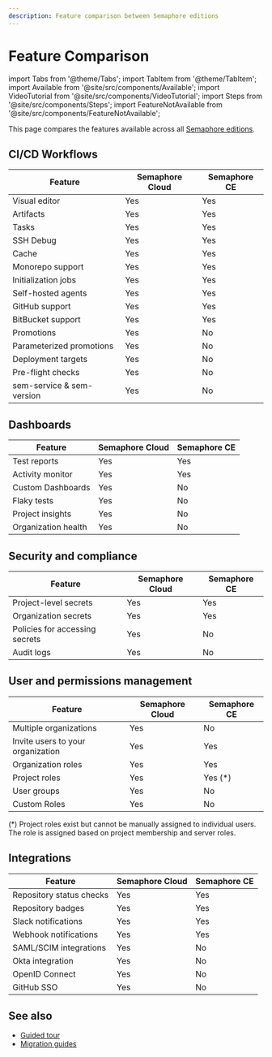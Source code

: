 ```yaml
---
description: Feature comparison between Semaphore editions
---
```


# Feature Comparison

import Tabs from '@theme/Tabs';
import TabItem from '@theme/TabItem';
import Available from '@site/src/components/Available';
import VideoTutorial from '@site/src/components/VideoTutorial';
import Steps from '@site/src/components/Steps';
import FeatureNotAvailable from '@site/src/components/FeatureNotAvailable';

This page compares the features available across all [Semaphore editions](./about-semaphore).

## CI/CD Workflows

| Feature | Semaphore Cloud | Semaphore CE |
|--|--|--|
| Visual editor | Yes | Yes |
| Artifacts | Yes | Yes |
| Tasks | Yes | Yes |
| SSH Debug | Yes | Yes |
| Cache | Yes | Yes |
| Monorepo support | Yes | Yes |
| Initialization jobs | Yes | Yes |
| Self-hosted agents | Yes | Yes |
| GitHub support | Yes | Yes |
| BitBucket support | Yes | Yes |
| Promotions | Yes | No |
| Parameterized promotions | Yes | No |
| Deployment targets | Yes | No |
| Pre-flight checks | Yes | No |
| sem-service & sem-version | Yes | No |


## Dashboards

| Feature | Semaphore Cloud | Semaphore CE |
|--|--|--|
| Test reports | Yes | Yes |
| Activity monitor | Yes | Yes |
| Custom Dashboards | Yes | No |
| Flaky tests | Yes | No |
| Project insights | Yes | No |
| Organization health | Yes | No |


## Security and compliance

| Feature | Semaphore Cloud | Semaphore CE |
|--|--|--|
| Project-level secrets | Yes | Yes |
| Organization secrets | Yes | Yes |
| Policies for accessing secrets | Yes | No |
| Audit logs | Yes | No |


## User and permissions management 

| Feature | Semaphore Cloud | Semaphore CE |
|--|--|--|
| Multiple organizations | Yes | No | 
| Invite users to your organization | Yes | Yes |
| Organization roles | Yes | Yes |
| Project roles | Yes | Yes (*) |
| User groups | Yes | No |
| Custom Roles | Yes | No |

(*) Project roles exist but cannot be manually assigned to individual users. The role is assigned based on project membership and server roles.

## Integrations 

| Feature | Semaphore Cloud | Semaphore CE |
|--|--|--|
| Repository status checks | Yes | Yes |
| Repository badges | Yes | Yes |
| Slack notifications | Yes | Yes |
| Webhook notifications | Yes | Yes |
| SAML/SCIM integrations | Yes | No |
| Okta integration | Yes | No |
| OpenID Connect | Yes | No |
| GitHub SSO | Yes | No |

## See also

- [Guided tour](./guided-tour)
- [Migration guides](./migration/overview)

